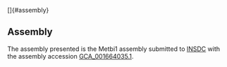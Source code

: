[]{#assembly}

Assembly
--------

The assembly presented is the Metbi1 assembly submitted to
[INSDC](http://www.insdc.org) with the assembly accession
[GCA\_001664035.1](http://www.ebi.ac.uk/ena/data/view/GCA_001664035.1).
